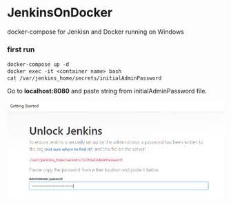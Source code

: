 # JenkinsOnDocker
docker-compose for Jenkisn and Docker running on Windows



### first run
```
docker-compose up -d
docker exec -it <container name> bash
cat /var/jenkins_home/secrets/initialAdminPassword
```
Go to **localhost:8080** and paste string from initialAdminPassword file.

![](images/firstRun.PNG)
